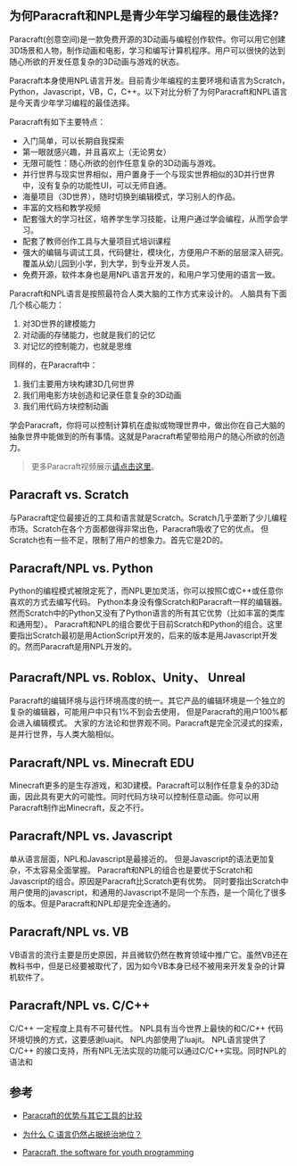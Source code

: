 ## 为何Paracraft和NPL是青少年学习编程的最佳选择?

Paracraft(创意空间)是一款免费开源的3D动画与编程创作软件。你可以用它创建3D场景和人物，制作动画和电影，学习和编写计算机程序。用户可以很快的达到随心所欲的开发任意复杂的3D动画与游戏的状态。

Paracraft本身使用NPL语言开发。目前青少年编程的主要环境和语言为Scratch，Python，Javascript，VB，C，C++。以下对比分析了为何Paracraft和NPL语言是今天青少年学习编程的最佳选择。

Paracraft有如下主要特点：
- 入门简单，可以长期自我探索
- 第一眼就感兴趣，并且喜欢上（无论男女）
- 无限可能性：随心所欲的创作任意复杂的3D动画与游戏。
- 并行世界与现实世界相似，用户置身于一个与现实世界相似的3D并行世界中，没有复杂的功能性UI，可以无师自通。
- 海量项目（3D世界），随时切换到编辑模式，学习别人的作品。
- 丰富的文档和教学视频
- 配套强大的学习社区，培养学生学习技能，让用户通过学会编程，从而学会学习。
- 配套了教师创作工具与大量项目式培训课程
- 强大的编辑与调试工具，代码健壮，模块化，方便用户不断的层层深入研究。覆盖从幼儿园到小学，到大学，到专业开发人员。
- 免费开源，软件本身也是用NPL语言开发的，和用户学习使用的语言一致。 

Paracraft和NPL语言是按照最符合人类大脑的工作方式来设计的。 人脑具有下面几个核心能力：
1. 对3D世界的建模能力
2. 对动画的存储能力，也就是我们的记忆
3. 对记忆的控制能力，也就是思维

同样的，在Paracraft中：
1. 我们主要用方块构建3D几何世界
2. 我们用电影方块创造和记录任意复杂的3D动画 
3. 我们用代码方块控制动画

学会Paracraft，你将可以控制计算机在虚拟或物理世界中，做出你在自己大脑的抽象世界中能做到的所有事情。这就是Paracraft希望带给用户的随心所欲的创造力。

> 更多Paracraft视频展示[请点击这里](https://biz.keepwork.com)。

## Paracraft vs. Scratch
与Paracraft定位最接近的工具和语言就是Scratch。Scratch几乎垄断了少儿编程市场。Scratch在各个方面都做得非常出色，Paracraft吸收了它的优点。
但Scratch也有一些不足，限制了用户的想象力。首先它是2D的。


## Paracraft/NPL vs. Python
Python的编程模式被限定死了，而NPL更加灵活，你可以按照C或C++或任意你喜欢的方式去编写代码。
Python本身没有像Scratch和Paracraft一样的编辑器。 然而Scratch中的Python又没有了Python语言的所有其它优势（比如丰富的类库和通用型）。
Paracraft和NPL的组合要优于目前Scratch和Python的组合。这里要指出Scratch最初是用ActionScript开发的，后来的版本是用Javascript开发的。然而Paracraft是用NPL开发的。

## Paracraft/NPL vs. Roblox、Unity、 Unreal
Paracraft的编辑环境与运行环境高度的统一。其它产品的编辑环境是一个独立的复杂的编辑器，可能用户中只有1%不到会去使用， 但是Paracraft的用户100%都会进入编辑模式。 大家的方法论和世界观不同。Paracraft是完全沉浸式的探索，是并行世界，与人类大脑相似。

## Paracraft/NPL vs. Minecraft EDU
Minecraft更多的是生存游戏，和3D建模。Paracraft可以制作任意复杂的3D动画，因此具有更大的可能性。同时代码方块可以控制任意动画。你可以用Paracraft制作出Minecraft，反之不行。 

## Paracraft/NPL vs. Javascript
单从语言层面，NPL和Javascript是最接近的。 但是Javascript的语法更加复杂，不太容易全面掌握。 
Paracraft和NPL的组合也是要优于Scratch和Javascript的组合。原因是Paracraft比Scratch更有优势。
同时要指出Scratch中用户使用的javascript，和通用的Javascript不是同一个东西，是一个简化了很多的版本。但是Paracraft和NPL却是完全连通的。

## Paracraft/NPL vs. VB
VB语言的流行主要是历史原因，并且微软仍然在教育领域中推广它。虽然VB还在教科书中，但是已经要被取代了，因为如今VB本身已经不被用来开发复杂的计算机软件了。

## Paracraft/NPL vs. C/C++
C/C++ 一定程度上具有不可替代性。 NPL具有当今世界上最快的和C/C++ 代码环境切换的方式，这要感谢luajit。 NPL内部使用了luajit。
NPL语言提供了C/C++ 的接口支持，所有NPL无法实现的功能可以通过C/C++实现。同时NPL的语法和




## 参考
- [Paracraft的优势与其它工具的比较](https://keepwork.com/leonliu/asde/paracraft)
- [为什么 C 语言仍然占据统治地位？](https://mp.weixin.qq.com/s?__biz=MjM5MjAwODM4MA==&mid=2650723495&idx=1&sn=523458e52da0c1e696da3bd244d65357&chksm=bea6a57489d12c62dd4e15be35f471446e6df86a3e72503a2e1c580c2b1b01934e3a6776c8d1&mpshare=1&scene=23&srcid=0629G1alWpAdpP07X1UOCCrX#rd)

- [Paracraft, the software for youth programming](https://keepwork.com/leonliu/asde/paracraft_org_backup)